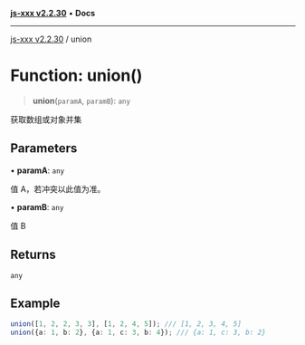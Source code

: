 [**js-xxx v2.2.30**](../README.md) • **Docs**

***

[js-xxx v2.2.30](../README.md) / union

# Function: union()

> **union**(`paramA`, `paramB`): `any`

获取数组或对象并集

## Parameters

• **paramA**: `any`

值 A，若冲突以此值为准。

• **paramB**: `any`

值 B

## Returns

`any`

## Example

```ts
union([1, 2, 2, 3, 3], [1, 2, 4, 5]); /// [1, 2, 3, 4, 5]
union({a: 1, b: 2}, {a: 1, c: 3, b: 4}); /// {a: 1, c: 3, b: 2}
```
